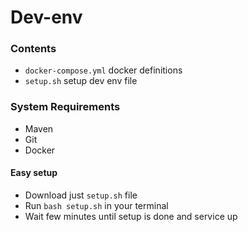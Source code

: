 # Dev-env

### Contents
- `docker-compose.yml` docker definitions
- `setup.sh` setup dev env file

### System Requirements
- Maven
- Git
- Docker 

#### Easy setup
- Download just `setup.sh` file
- Run `bash setup.sh` in your terminal
- Wait few minutes until setup is done and service up